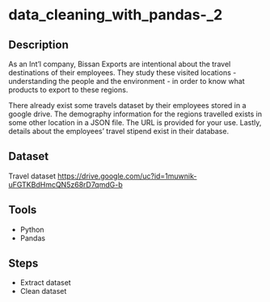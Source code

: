 # data_cleaning_with_pandas-_2

## Description
As an Int’l company, Bissan Exports are intentional
about the travel destinations of their employees.
They study these visited locations - understanding
the people and the environment - in order to know
what products to export to these regions.

There already exist some travels dataset by their
employees stored in a google drive.
The demography information for the regions
travelled exists in some other location in a JSON file.
The URL is provided for your use.
Lastly, details about the employees’ travel stipend
exist in their database.

## Dataset
Travel dataset  https://drive.google.com/uc?id=1muwnik-uFGTKBdHmcQN5z68rD7qmdG-b 

## Tools
- Python
- Pandas

## Steps
- Extract dataset
- Clean dataset